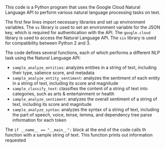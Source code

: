 This code is a Python program that uses the Google Cloud Natural Language API to perform various natural language processing tasks on text. 

The first few lines import necessary libraries and set up environment variables. The `os` library is used to set an environment variable for the JSON key, which is required for authentication with the API. The `google.cloud` library is used to access the Natural Language API. The `six` library is used for compatibility between Python 2 and 3.

The code defines several functions, each of which performs a different NLP task using the Natural Language API:

- `sample_analyze_entities`: analyzes entities in a string of text, including their type, salience score, and metadata
- `sample_analyze_entity_sentiment`: analyzes the sentiment of each entity in a string of text, including its score and magnitude
- `sample_classify_text`: classifies the content of a string of text into categories, such as arts & entertainment or health
- `sample_analyze_sentiment`: analyzes the overall sentiment of a string of text, including its score and magnitude
- `sample_analyze_syntax`: analyzes the syntax of a string of text, including the part of speech, voice, tense, lemma, and dependency tree parse information for each token

The `if __name__ == "__main__":` block at the end of the code calls th function with a sample string of text. This function prints out information requested